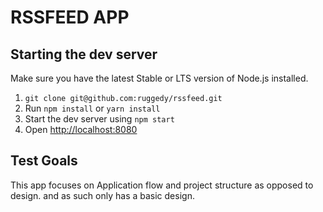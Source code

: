 # RSSFEED APP

## Starting the dev server

Make sure you have the latest Stable or LTS version of Node.js installed.

1. `git clone git@github.com:ruggedy/rssfeed.git`
2. Run `npm install` or `yarn install`
3. Start the dev server using `npm start`
3. Open [http://localhost:8080](http://localhost:8080)

## Test Goals

This app focuses on Application flow and project structure as opposed to design. and as such only has a basic design.
